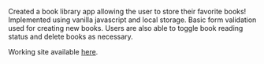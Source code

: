 Created a book library app allowing the user to store their favorite books! Implemented using vanilla javascript and local storage. Basic form validation used for creating new books. Users are also able to toggle book reading status and delete books as necessary.

Working site available [here](https://mvangin.github.io/libraryProject/).
